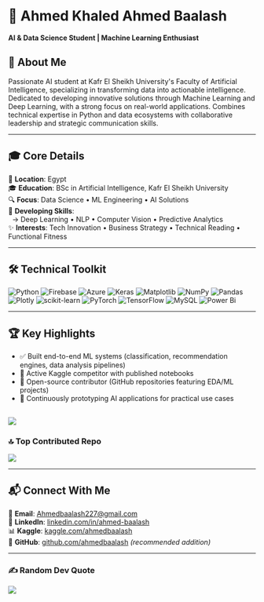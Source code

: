 # 👋 Ahmed Khaled Ahmed Baalash  
**AI & Data Science Student | Machine Learning Enthusiast**

## 🌟 About Me  
Passionate AI student at Kafr El Sheikh University's Faculty of Artificial Intelligence, specializing in transforming data into actionable intelligence. Dedicated to developing innovative solutions through Machine Learning and Deep Learning, with a strong focus on real-world applications. Combines technical expertise in Python and data ecosystems with collaborative leadership and strategic communication skills.

---

## 🎓 Core Details  
📍 **Location**: Egypt  
🎓 **Education**: BSc in Artificial Intelligence, Kafr El Sheikh University  
🔍 **Focus**: Data Science • ML Engineering • AI Solutions  
🌱 **Developing Skills**:  
&nbsp;&nbsp;→ Deep Learning • NLP • Computer Vision • Predictive Analytics  
✨ **Interests**: Tech Innovation • Business Strategy • Technical Reading • Functional Fitness  

---

## 🛠️ Technical Toolkit  

![Python](https://img.shields.io/badge/python-3670A0?style=for-the-badge&logo=python&logoColor=ffdd54) ![Firebase](https://img.shields.io/badge/firebase-%23039BE5.svg?style=for-the-badge&logo=firebase) ![Azure](https://img.shields.io/badge/azure-%230072C6.svg?style=for-the-badge&logo=microsoftazure&logoColor=white) ![Keras](https://img.shields.io/badge/Keras-%23D00000.svg?style=for-the-badge&logo=Keras&logoColor=white) ![Matplotlib](https://img.shields.io/badge/Matplotlib-%23ffffff.svg?style=for-the-badge&logo=Matplotlib&logoColor=black) ![NumPy](https://img.shields.io/badge/numpy-%23013243.svg?style=for-the-badge&logo=numpy&logoColor=white) ![Pandas](https://img.shields.io/badge/pandas-%23150458.svg?style=for-the-badge&logo=pandas&logoColor=white) ![Plotly](https://img.shields.io/badge/Plotly-%233F4F75.svg?style=for-the-badge&logo=plotly&logoColor=white) ![scikit-learn](https://img.shields.io/badge/scikit--learn-%23F7931E.svg?style=for-the-badge&logo=scikit-learn&logoColor=white) ![PyTorch](https://img.shields.io/badge/PyTorch-%23EE4C2C.svg?style=for-the-badge&logo=PyTorch&logoColor=white) ![TensorFlow](https://img.shields.io/badge/TensorFlow-%23FF6F00.svg?style=for-the-badge&logo=TensorFlow&logoColor=white) ![MySQL](https://img.shields.io/badge/mysql-4479A1.svg?style=for-the-badge&logo=mysql&logoColor=white) ![Power Bi](https://img.shields.io/badge/power_bi-F2C811?style=for-the-badge&logo=powerbi&logoColor=black)

---

## 🏆 Key Highlights  
- ✅ Built end-to-end ML systems (classification, recommendation engines, data analysis pipelines)  
- 🥈 Active Kaggle competitor with published notebooks  
- 📂 Open-source contributor (GitHub repositories featuring EDA/ML projects)  
- 🔭 Continuously prototyping AI applications for practical use cases  

![](https://github-readme-stats.vercel.app/api?username=NufalXBaalash&theme=dracula&hide_border=false&include_all_commits=true&count_private=true)<br/>
---

### 🔝 Top Contributed Repo
![](https://nirzak-streak-stats.vercel.app/?user=NufalXBaalash&theme=dark&hide_border=false)<br/>

---

## 📬 Connect With Me  
📧 **Email**: [Ahmedbaalash227@gmail.com](mailto:Ahmedbaalash227@gmail.com)  
💼 **LinkedIn**: [linkedin.com/in/ahmed-baalash](https://www.linkedin.com/in/ahmed-baalash)  
📊 **Kaggle**: [kaggle.com/ahmedbaalash](https://www.kaggle.com/ahmedbaalash)  
🐙 **GitHub**: [github.com/ahmedbaalash](https://github.com/ahmedbaalash) *(recommended addition)*  

---

### ✍️ Random Dev Quote
![](https://quotes-github-readme.vercel.app/api?type=horizontal&theme=dark)
